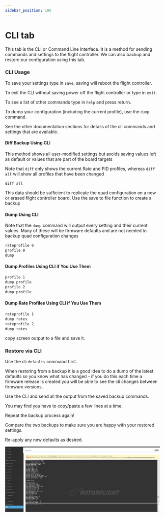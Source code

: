 ```yaml
---
sidebar_position: 190
---
```

# CLI tab

This tab is the CLI or Command Line Interface. It is a method for sending commands and settings to the flight controller. We can also backup and restore our configuration using this tab. 

### CLI Usage

To save your settings type in `save`, saving will reboot the flight controller.

To exit the CLI without saving power off the flight controller or type in `exit`.

To see a list of other commands type in `help` and press return.

To dump your configuration (including the current profile), use the `dump` command.

See the other documentation sections for details of the cli commands and settings that are available.

#### Diff Backup Using CLI

This method shows all user-modified settings but avoids saving values left as default or values that are part of the
board targets

Note that `diff` only shows the current Rate and PID profiles, whereas `diff all` will show all profiles that have been
changed

```
diff all
```

This data should be sufficient to replicate the quad configuration on a new or erased flight controller board. Use the
save to file function to create a backup

#### Dump Using CLI

Note that the `dump` command will output every setting and their current values. Many of these will be firmware
defaults and are not needed to backup quad configuration changes

```
rateprofile 0
profile 0
dump
```

#### Dump Profiles Using CLI if You Use Them

```
profile 1
dump profile
profile 2
dump profile
```

#### Dump Rate Profiles Using CLI if You Use Them

```
rateprofile 1
dump rates
rateprofile 2
dump rates
```

copy screen output to a file and save it.

### Restore via CLI

Use the cli `defaults` command first.

When restoring from a backup it is a good idea to do a dump of the latest defaults so you know what has changed - if you do this each time a firmware release is created you will be able to see the cli changes between firmware versions. 

Use the CLI and send all the output from the saved backup commands.

You may find you have to copy/paste a few lines at a time.

Repeat the backup process again!

Compare the two backups to make sure you are happy with your restored settings.

Re-apply any new defaults as desired.

![CLI Tab](./img/cli.png)